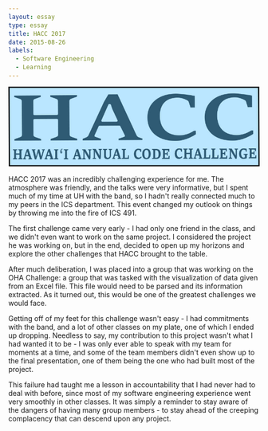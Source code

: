 ```yaml
---
layout: essay
type: essay
title: HACC 2017
date: 2015-08-26
labels:
  - Software Engineering
  - Learning
---
```


<img class="ui tiny left circular floated image" src="../images/hacc2017.png">

HACC 2017 was an incredibly challenging experience for me. The atmosphere was friendly, and the talks were very informative, but I spent much of my time at UH with the band, so I hadn't really connected much to my peers in the ICS department. This event changed my outlook on things by throwing me into the fire of ICS 491.

The first challenge came very early - I had only one friend in the class, and we didn't even want to work on the same project. I considered the project he was working on, but in the end, decided to open up my horizons and explore the other challenges that HACC brought to the table.

After much deliberation, I was placed into a group that was working on the OHA Challenge: a group that was tasked with the visualization of data given from an Excel file. This file would need to be parsed and its information extracted. As it turned out, this would be one of the greatest challenges we would face.

Getting off of my feet for this challenge wasn't easy - I had commitments with the band, and a lot of other classes on my plate, one of which I ended up dropping. Needless to say, my contribution to this project wasn't what I had wanted it to be - I was only ever able to speak with my team for moments at a time, and some of the team members didn't even show up to the final presentation, one of them being the one who had built most of the project.

This failure had taught me a lesson in accountability that I had never had to deal with before, since most of my software engineering experience went very smoothly in other classes. It was simply a reminder to stay aware of the dangers of having many group members - to stay ahead of the creeping complacency that can descend upon any project.
